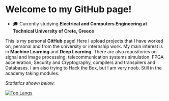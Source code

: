 # Welcome to my GitHub page!

- 🎓 Currently studying <b>Electrical and Computers Engineering at Technical University of Crete, Greece</b>

This is my personal <b>GitHub</b> page! Here I upload projects that I have worked on, personal and from the university or internship work. 
My main interest is in <b>Machine Learning</b> and <b>Deep Learning</b>. There are also repositories on signal and image processing, telecommunication systems simulation, FPGA acceleration, Security and Cryptography, compilers and transpilers and Databases.
I am also trying to Hack the Box, but I am very noob. Still in the academy taking modules.

<i>Statistics shown below:</i>

[![Top Langs](https://github-readme-stats.vercel.app/api/top-langs/?username=ChristosTrimas&layout=compact&theme=merko)](https://github.com/anuraghazra/github-readme-stats)
